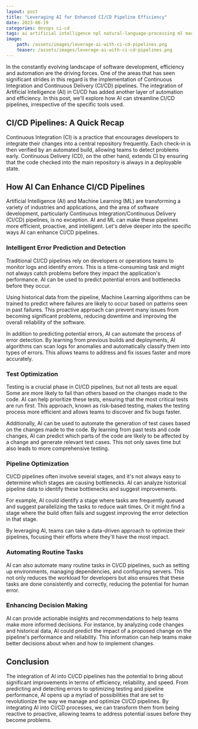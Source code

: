 ```yaml
---
layout: post
title: "Leveraging AI for Enhanced CI/CD Pipeline Efficiency"
date: 2023-06-19
categories: devops ci-cd
tags: ai artificial intelligence npl natural-language-processing ml machine-learning deep-learning nural-network devops ci-cd ci cd pipelines build automation
image:
    path: /assets/images/leverage-ai-with-ci-cd-pipelines.png
    teaser: /assets/images/leverage-ai-with-ci-cd-pipelines.png
---
```


In the constantly evolving landscape of software development, efficiency and automation are the driving forces. One of the areas that has seen significant strides in this regard is the implementation of Continuous Integration and Continuous Delivery (CI/CD) pipelines. The integration of Artificial Intelligence (AI) in CI/CD has added another layer of automation and efficiency. In this post, we'll explore how AI can streamline CI/CD pipelines, irrespective of the specific tools used.

## CI/CD Pipelines: A Quick Recap

Continuous Integration (CI) is a practice that encourages developers to integrate their changes into a central repository frequently. Each check-in is then verified by an automated build, allowing teams to detect problems early. Continuous Delivery (CD), on the other hand, extends CI by ensuring that the code checked into the main repository is always in a deployable state.

## How AI Can Enhance CI/CD Pipelines

Artificial Intelligence (AI) and Machine Learning (ML) are transforming a variety of industries and applications, and the area of software development, particularly Continuous Integration/Continuous Delivery (CI/CD) pipelines, is no exception. AI and ML can make these pipelines more efficient, proactive, and intelligent. Let's delve deeper into the specific ways AI can enhance CI/CD pipelines.

### Intelligent Error Prediction and Detection

Traditional CI/CD pipelines rely on developers or operations teams to monitor logs and identify errors. This is a time-consuming task and might not always catch problems before they impact the application's performance. AI can be used to predict potential errors and bottlenecks before they occur.

Using historical data from the pipeline, Machine Learning algorithms can be trained to predict where failures are likely to occur based on patterns seen in past failures. This proactive approach can prevent many issues from becoming significant problems, reducing downtime and improving the overall reliability of the software.

In addition to predicting potential errors, AI can automate the process of error detection. By learning from previous builds and deployments, AI algorithms can scan logs for anomalies and automatically classify them into types of errors. This allows teams to address and fix issues faster and more accurately.

### Test Optimization

Testing is a crucial phase in CI/CD pipelines, but not all tests are equal. Some are more likely to fail than others based on the changes made to the code. AI can help prioritize these tests, ensuring that the most critical tests are run first. This approach, known as risk-based testing, makes the testing process more efficient and allows teams to discover and fix bugs faster.

Additionally, AI can be used to automate the generation of test cases based on the changes made to the code. By learning from past tests and code changes, AI can predict which parts of the code are likely to be affected by a change and generate relevant test cases. This not only saves time but also leads to more comprehensive testing.

### Pipeline Optimization

CI/CD pipelines often involve several stages, and it's not always easy to determine which stages are causing bottlenecks. AI can analyze historical pipeline data to identify these bottlenecks and suggest improvements.

For example, AI could identify a stage where tasks are frequently queued and suggest parallelizing the tasks to reduce wait times. Or it might find a stage where the build often fails and suggest improving the error detection in that stage.

By leveraging AI, teams can take a data-driven approach to optimize their pipelines, focusing their efforts where they'll have the most impact.

### Automating Routine Tasks

AI can also automate many routine tasks in CI/CD pipelines, such as setting up environments, managing dependencies, and configuring servers. This not only reduces the workload for developers but also ensures that these tasks are done consistently and correctly, reducing the potential for human error.

### Enhancing Decision Making

AI can provide actionable insights and recommendations to help teams make more informed decisions. For instance, by analyzing code changes and historical data, AI could predict the impact of a proposed change on the pipeline's performance and reliability. This information can help teams make better decisions about when and how to implement changes.

## Conclusion

The integration of AI into CI/CD pipelines has the potential to bring about significant improvements in terms of efficiency, reliability, and speed. From predicting and detecting errors to optimizing testing and pipeline performance, AI opens up a myriad of possibilities that are set to revolutionize the way we manage and optimize CI/CD pipelines. By integrating AI into CI/CD processes, we can transform them from being reactive to proactive, allowing teams to address potential issues before they become problems.
